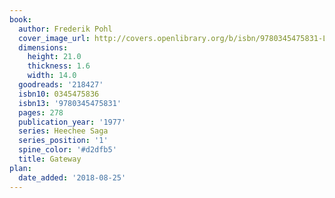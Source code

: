 ```yaml
---
book:
  author: Frederik Pohl
  cover_image_url: http://covers.openlibrary.org/b/isbn/9780345475831-L.jpg
  dimensions:
    height: 21.0
    thickness: 1.6
    width: 14.0
  goodreads: '218427'
  isbn10: 0345475836
  isbn13: '9780345475831'
  pages: 278
  publication_year: '1977'
  series: Heechee Saga
  series_position: '1'
  spine_color: '#d2dfb5'
  title: Gateway
plan:
  date_added: '2018-08-25'
---
```

